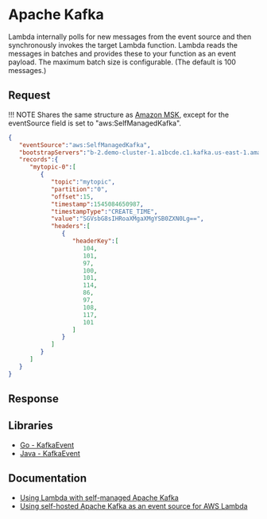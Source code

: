 # Apache Kafka

Lambda internally polls for new messages from the event source and then synchronously invokes the target Lambda function. Lambda reads the messages in batches and provides these to your function as an event payload. The maximum batch size is configurable. (The default is 100 messages.)

## Request

!!! NOTE
      Shares the same structure as [Amazon MSK](./amazon-msk.md), except for the eventSource field is set to "aws:SelfManagedKafka".

```json title="Self managed kafka example"
{
   "eventSource":"aws:SelfManagedKafka",
   "bootstrapServers":"b-2.demo-cluster-1.a1bcde.c1.kafka.us-east-1.amazonaws.com:9092,b-1.demo-cluster-1.a1bcde.c1.kafka.us-east-1.amazonaws.com:9092",
   "records":{
      "mytopic-0":[
         {
            "topic":"mytopic",
            "partition":"0",
            "offset":15,
            "timestamp":1545084650987,
            "timestampType":"CREATE_TIME",
            "value":"SGVsbG8sIHRoaXMgaXMgYSB0ZXN0Lg==",
            "headers":[
               {
                  "headerKey":[
                     104,
                     101,
                     97,
                     100,
                     101,
                     114,
                     86,
                     97,
                     108,
                     117,
                     101
                  ]
               }
            ]
         }
      ]
   }
}
```

## Response

## Libraries

- [Go - KafkaEvent](https://github.com/aws/aws-lambda-go/blob/main/events/kafka.go)
- [Java - KafkaEvent](https://github.com/aws/aws-lambda-java-libs/blob/master/aws-lambda-java-events/src/main/java/com/amazonaws/services/lambda/runtime/events/KafkaEvent.java)

## Documentation

- [Using Lambda with self-managed Apache Kafka](https://docs.aws.amazon.com/lambda/latest/dg/with-kafka.html)
- [Using self-hosted Apache Kafka as an event source for AWS Lambda](https://aws.amazon.com/blogs/compute/using-self-hosted-apache-kafka-as-an-event-source-for-aws-lambda/)

